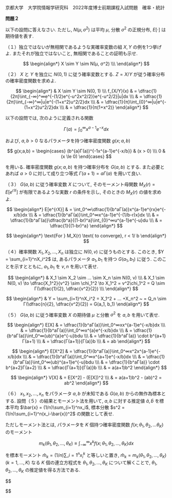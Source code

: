 京都大学　大学院情報学研究科　2022年度博士前期課程入試問題　確率・統計

**問題２**

以下の設問に答えなさい. ただし, $N(μ, σ^2)$ は平均 $μ$, 分散 $σ^2$ の正規分布, $E[\cdot]$ は期待値を表す.

（１）独立ではないが無相関であるような実確率変数の組 $X,Y$ の例を1つ挙げよ. またそれが独立ではないこと, 無相関であることの証明も示せ.

$$
    \begin{align*}
        X \sim Y \sim N(μ, σ^2) \\\
    \end{align*}
$$

（２） $X$ と $Y$ を独立に $N(0,1)$ に従う確率変数とする. $Z = X/Y$ が従う確率分布の確率密度関数を求めよ.

$$
    \begin{align*}
        & X \sim Y \sim N(0, 1) \\\
        f_{X/Y}(x) & = \dfrac{1}{2π}\int_{-∞}^∞e^{-(1/2)e^{-u^2x^2/2}}e^{-u^2/2}|u|dx \\\
        & = \dfrac{1}{2π}\int_{-∞}^∞|u|e^{-(1+x^2)u^2/2}dx \\\
        & = \dfrac{1}{π}\int_{0}^∞|u|e^{-(1+x^2)u^2/2}dx \\\
        & = \dfrac{1}{π(1+x^2)}
    \end{align*}
$$

以下の設問では, 次のように定義される関数 

$$
    Γ(a) = \int_0^∞x^{a-1}e^{-x}dx
$$

および, $a,b>0$ なるパラメータを持つ確率密度関数 $g(x;a,b)$

$$
    g(x;a,b) = \begin{cases} (b^{a}Γ(a))^{-1x^{a-1}e^{-x/b}} & (x > 0) \\\ 0 & (x \le 0) \end{cases}
$$

を用いる. 確率密度関数 $g(x;a,b)$ を持つ確率分布を $G(a,b)$ とする. また必要とあれば $a > 0$ に対して成り立つ等式 $Γ(a+1) = aΓ(a)$ を用いて良い.

（３） $G(a,b)$ に従う確率変数 $X$ について, そのモーメント母関数 $M_X(r) = E[e^{rX}]$ が有限であるような実数 $r$ の条件を示し, そのときの $M_X(r)$ の値を求めよ. 

$$
    \begin{align*}
        E[e^{rX}] & = \int_0^∞\dfrac{1}{b^aΓ(a)}x^{a-1}e^{rx}e^{-x/b}dx \\\
        & = \dfrac{1}{b^aΓ(a)}\int_0^∞x^{a-1}e^{-(1/b-r)x}dx \\\
        & = \dfrac{1}{b^aΓ(a)}\dfrac{b^a}{(1-br)^a}\int_{0}^∞u^{a-1}e^{-u}du \\\
        & = \dfrac{1}{(1-br)^a}
    \end{align*}
$$

$$
    \begin{align*}
        \text{For } M_X(r) \text{ to converge}, r < 1/ b 
    \end{align*}
$$

（４）確率関数 $X_1, X_2,...,X_n$ は独立に $N(0,v)$ に従うものとする. このとき, $Y = \sum_{i=1}^nX_i^2$ は, あるパラメータ $a_1, b_1$ を持つ $G(a_1,b_1)$ に従う. このことを示すとともに, $a_1,b_1$ を $v,n$ を用いて表せ.

$$
    \begin{align*}
        & X_1 \sim X_2 \sim ... \sim X_n \sim N(0, v) \\\
        & X_1 \sim N(0, v) \to \dfrac{X_1^2}{v^2} \sim \chi_1^2 \to X_1^2 = v^2\chi_1^2 = Q \sim Γ(\dfrac{1}{2}, \dfrac{v^2}{2}) \\\
    \end{align*}
$$

$$
    \begin{align*}
        & Y = \sum_{i=1}^nX_i^2 = X_1^2 + ... +X_n^2 ~ = Q_n \sim Γ(\dfrac{n}{2}, \dfrac{v^2}{2}) = G(a_1, b_1)
    \end{align*}
$$



（５） $G(a,b)$ に従う確率変数 $X$ の期待値 $μ$ と分散 $σ^2$ を $a,b$ を用いて表せ.

$$
    \begin{align*}
        E[X] & = \dfrac{1}{b^aΓ(a)}\int_0^∞xx^{a-1}e^{-x/b}dx \\\
        & = \dfrac{1}{b^aΓ(a)}\int_0^∞x^{a}e^{-x/b}dx \\\
        & = \dfrac{1}{b^aΓ(a)}\int_0^∞(ub)^{a}e^{-u}bdu \\\
        & = \dfrac{1}{b^aΓ(a)} \cdot b^{a+1}Γ(a+1) \\\
        & = \dfrac{Γ(a+1)}{Γ(a)}b \\\
        & = ab
    \end{align*}
$$

$$
    \begin{align*}
        E[X^2] & = \dfrac{1}{b^aΓ(a)}\int_0^∞x^2x^{a-1}e^{-x/b}dx \\\
        & = \dfrac{1}{b^aΓ(a)}\int_0^∞x^{a+1}e^{-x/b}dx \\\
        & = \dfrac{1}{b^aΓ(a)}\int_0^∞(ub)^{a+1}e^{-u}bdu \\\
        & = \dfrac{1}{b^aΓ(a)} \cdot b^{a+2}Γ(a+2) \\\
        & = \dfrac{Γ(a+1)}{Γ(a)}b \\\
        & = a(a+1)b^2
    \end{align*}
$$

$$
    \begin{align*}
        V[X] & = E[X^2] - (E[X])^2 \\\
        & = a(a+1)b^2 - (ab)^2 = ab^2
    \end{align*}
$$

（６） $x_1,x_2,...,x_n$ をパラメータ $a,b$ が未知である $G(a,b)$ からの無作為標本とする. 設問（５）の結果とモーメント法を用いて, $a,b$ に対する推定値 $\hat{a},\hat{b}$ を標本平均 $\bar{x} = (1/n)\sum_{i=1}^nx_i$, 標本分散 $s^2 = (1/n)\sum_{i=1}^n(x_i-\bar{x})^2$ の関数として表せ.

ただしモーメント法とは, パラメータを $K$ 個持つ確率密度関数 $f(x;θ_1,θ_2,...θ_K)$ のモーメント

$$
    m_k(θ_1,θ_2,...,θ_K) \equiv \int_{-∞}^∞x^kf(x;θ_1,θ_2,...,θ_K)dx
$$

を標本モーメント $\hat{m}_k = (1/n) \sum\_{i=1}^n x_i^k$ と等しいと置き, $\hat{m}_k = m_k(θ_1,θ_2,...,θ_K) (k=1,...,K)$ なる $K$ 個の連立方程式を $θ_1,θ_2,...,θ_K$ について解くことで, $θ_1,θ_2,...,θ_K$ の推定値を得る方法である.

$$

$$